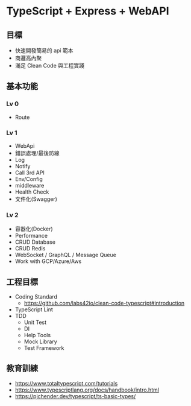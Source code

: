 # TypeScript + Express + WebAPI

## 目標

- 快速開發簡易的 api 範本
- 商邏高內聚
- 滿足 Clean Code 與工程實踐

## 基本功能

### Lv 0

- Route

### Lv 1

- WebApi
- 錯誤處理/最後防線
- Log
- Notify
- Call 3rd API
- Env/Config
- middleware
- Health Check
- 文件化(Swagger)

### Lv 2

- 容器化(Docker)
- Performance
- CRUD Database
- CRUD Redis
- WebSocket / GraphQL / Message Queue
- Work with GCP/Azure/Aws

## 工程目標

- Coding Standard
  - <https://github.com/labs42io/clean-code-typescript#introduction>
- TypeScript Lint
- TDD
  - Unit Test
  - DI
  - Help Tools
  - Mock Library
  - Test Framework

## 教育訓練

- <https://www.totaltypescript.com/tutorials>
- <https://www.typescriptlang.org/docs/handbook/intro.html>
- <https://pjchender.dev/typescript/ts-basic-types/>
